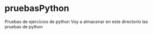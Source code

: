 # pruebasPython
Pruebas de ejercicios de python
Voy a almacenar en este directorio las pruebas de python
